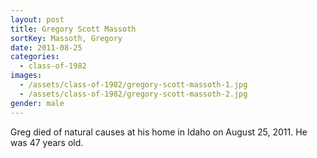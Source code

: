 ```yaml
---
layout: post
title: Gregory Scott Massoth
sortKey: Massoth, Gregory
date: 2011-08-25
categories:
  - class-of-1982
images:
  - /assets/class-of-1982/gregory-scott-massoth-1.jpg
  - /assets/class-of-1982/gregory-scott-massoth-2.jpg
gender: male
---
```

Greg died of natural causes at his home in Idaho on August 25, 2011. He was 47 years old.
